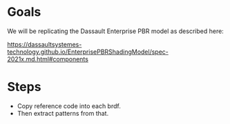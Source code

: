 # Goals

We will be replicating the Dassault Enterprise PBR model as described here:

https://dassaultsystemes-technology.github.io/EnterprisePBRShadingModel/spec-2021x.md.html#components

# Steps

- Copy reference code into each brdf.
- Then extract patterns from that.

